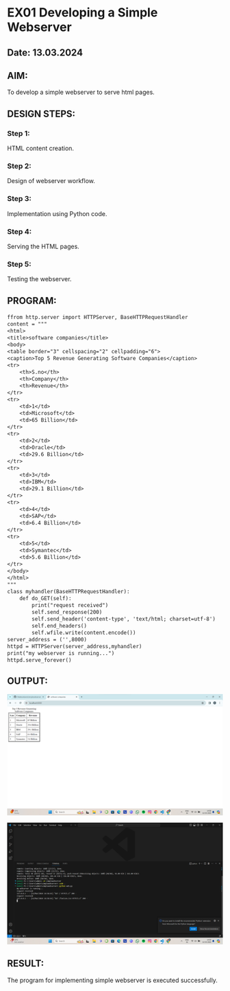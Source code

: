 # EX01 Developing a Simple Webserver
## Date: 13.03.2024

## AIM:
To develop a simple webserver to serve html pages.

## DESIGN STEPS:
### Step 1: 
HTML content creation.

### Step 2:
Design of webserver workflow.

### Step 3:
Implementation using Python code.

### Step 4:
Serving the HTML pages.

### Step 5:
Testing the webserver.

## PROGRAM:
```
ffrom http.server import HTTPServer, BaseHTTPRequestHandler
content = """
<html>
<title>software companies</title>
<body>
<table border="3" cellspacing="2" cellpadding="6">
<caption>Top 5 Revenue Generating Software Companies</caption>
<tr>
	<th>S.no</th>
	<th>Company</th>
	<th>Revenue</th>
</tr>
<tr>
	<td>1</td>
	<td>Microsoft</td>
	<td>65 Billion</td>
</tr>
<tr>
	<td>2</td>
	<td>Oracle</td>
	<td>29.6 Billion</td>
</tr>
<tr>
	<td>3</td>
	<td>IBM</td>
	<td>29.1 Billion</td>
</tr>
<tr>
	<td>4</td>
	<td>SAP</td>
	<td>6.4 Billion</td>
</tr>
<tr>
	<td>5</td>
	<td>Symantec</td>
	<td>5.6 Billion</td>
</tr>
</body>
</html>
"""
class myhandler(BaseHTTPRequestHandler):
    def do_GET(self):
        print("request received")
        self.send_response(200)
        self.send_header('content-type', 'text/html; charset=utf-8')
        self.end_headers()
        self.wfile.write(content.encode())
server_address = ('',8000)
httpd = HTTPServer(server_address,myhandler)
print("my webserver is running...")
httpd.serve_forever()
```

## OUTPUT:
![alt text](<Screenshot 2024-03-12 145847.png>)

![alt text](<Screenshot 2024-03-12 145934.png>)

## RESULT:
The program for implementing simple webserver is executed successfully.
